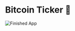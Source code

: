 


# Bitcoin Ticker 🤑





![Finished App](https://github.com/londonappbrewery/Images/blob/master/bitcoin-flutter-demo.gif)


